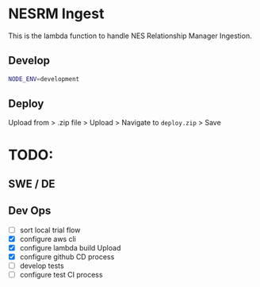 # NESRM Ingest

This is the lambda function to handle NES Relationship Manager Ingestion.

## Develop
```bash
NODE_ENV=development
```

## Deploy


Upload from > .zip file > Upload > Navigate to `deploy.zip` > Save


# TODO:
## SWE / DE

## Dev Ops
- [ ] sort local trial flow
- [x] configure aws cli
- [x] configure lambda build Upload
- [x] configure github CD process
- [ ] develop tests
- [ ] configure test CI process

